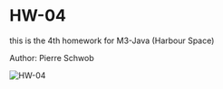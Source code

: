 # HW-04
this is the 4th homework for M3-Java (Harbour Space)

Author: Pierre Schwob


![HW-04](https://github.com/IAbeteEtMechante/HW-04/workflows/HW-04/badge.svg)
